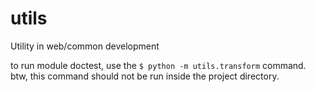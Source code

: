 # utils
Utility in web/common development

to run module doctest, use the `$ python -m utils.transform` command. btw, this command should not be run inside the project directory.
